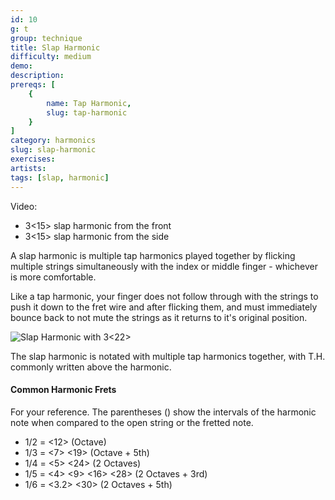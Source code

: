 ```yaml
---
id: 10
g: t
group: technique
title: Slap Harmonic
difficulty: medium
demo: 
description:
prereqs: [
    {
        name: Tap Harmonic,
        slug: tap-harmonic
    }
]
category: harmonics
slug: slap-harmonic
exercises:
artists: 
tags: [slap, harmonic]
---
```

Video:
- 3<15> slap harmonic from the front
- 3<15> slap harmonic from the side

A slap harmonic is multiple tap harmonics played together by flicking multiple strings simultaneously with the index or middle finger - whichever is more comfortable.

Like a tap harmonic, your finger does not follow through with the strings to push it down to the <span class="tt" data-tip="the metal strips on your fretboard">fret wire</span> and after flicking them, and must immediately bounce back to not mute the strings as it returns to it's original position. 

![Slap Harmonic with 3<22>]()

The slap harmonic is notated with multiple tap harmonics together, with T.H. commonly written above the harmonic. 

#### Common Harmonic Frets

For your reference. The parentheses () show the intervals of the harmonic note when compared to the open string or the fretted note.

- 1/2 = <12> (Octave)
- 1/3 = <7> <19> (Octave + 5th)
- 1/4 = <5> <24> (2 Octaves)
- 1/5 = <4> <9> <16> <28> (2 Octaves + 3rd)
- 1/6 = <3.2> <30> (2 Octaves + 5th)